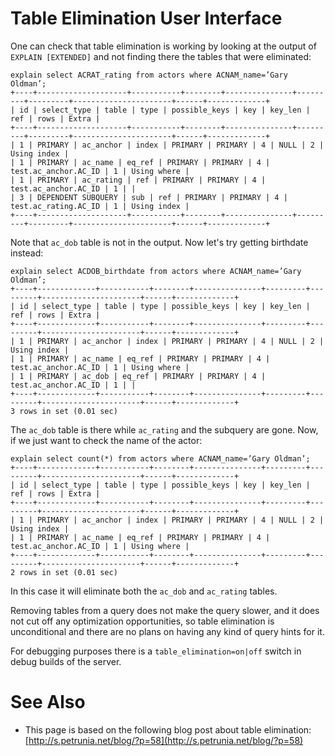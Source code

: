 # Table Elimination User Interface

One can check that table elimination is working by looking at the
output of `EXPLAIN [EXTENDED]` and not finding there the
tables that were eliminated:

```
explain select ACRAT_rating from actors where ACNAM_name=’Gary Oldman’;
+----+--------------------+-----------+--------+---------------+---------+---------+----------------------+------+-------------+
| id | select_type | table | type | possible_keys | key | key_len | ref | rows | Extra |
+----+--------------------+-----------+--------+---------------+---------+---------+----------------------+------+-------------+
| 1 | PRIMARY | ac_anchor | index | PRIMARY | PRIMARY | 4 | NULL | 2 | Using index |
| 1 | PRIMARY | ac_name | eq_ref | PRIMARY | PRIMARY | 4 | test.ac_anchor.AC_ID | 1 | Using where |
| 1 | PRIMARY | ac_rating | ref | PRIMARY | PRIMARY | 4 | test.ac_anchor.AC_ID | 1 | |
| 3 | DEPENDENT SUBQUERY | sub | ref | PRIMARY | PRIMARY | 4 | test.ac_rating.AC_ID | 1 | Using index |
+----+--------------------+-----------+--------+---------------+---------+---------+----------------------+------+-------------+
```

Note that `ac_dob` table is not in the output. Now let's try
getting birthdate instead:

```
explain select ACDOB_birthdate from actors where ACNAM_name=’Gary Oldman’;
+----+-------------+-----------+--------+---------------+---------+---------+----------------------+------+-------------+
| id | select_type | table | type | possible_keys | key | key_len | ref | rows | Extra |
+----+-------------+-----------+--------+---------------+---------+---------+----------------------+------+-------------+
| 1 | PRIMARY | ac_anchor | index | PRIMARY | PRIMARY | 4 | NULL | 2 | Using index |
| 1 | PRIMARY | ac_name | eq_ref | PRIMARY | PRIMARY | 4 | test.ac_anchor.AC_ID | 1 | Using where |
| 1 | PRIMARY | ac_dob | eq_ref | PRIMARY | PRIMARY | 4 | test.ac_anchor.AC_ID | 1 | |
+----+-------------+-----------+--------+---------------+---------+---------+----------------------+------+-------------+
3 rows in set (0.01 sec)
```

The `ac_dob` table is there while `ac_rating`
and the subquery are gone. Now, if we just want to check the name of the actor:

```
explain select count(*) from actors where ACNAM_name=’Gary Oldman’;
+----+-------------+-----------+--------+---------------+---------+---------+----------------------+------+-------------+
| id | select_type | table | type | possible_keys | key | key_len | ref | rows | Extra |
+----+-------------+-----------+--------+---------------+---------+---------+----------------------+------+-------------+
| 1 | PRIMARY | ac_anchor | index | PRIMARY | PRIMARY | 4 | NULL | 2 | Using index |
| 1 | PRIMARY | ac_name | eq_ref | PRIMARY | PRIMARY | 4 | test.ac_anchor.AC_ID | 1 | Using where |
+----+-------------+-----------+--------+---------------+---------+---------+----------------------+------+-------------+
2 rows in set (0.01 sec)
```

In this case it will eliminate both the `ac_dob` and
`ac_rating` tables.

Removing tables from a query does not make the query slower, and it does not
cut off any optimization opportunities, so table elimination is unconditional
and there are no plans on having any kind of query hints for it.

For debugging purposes there is a `table_elimination=on|off`
switch in debug builds of the server.

#

# See Also

* This page is based on the following blog post about table elimination:
 [http://s.petrunia.net/blog/?p=58](http://s.petrunia.net/blog/?p=58)